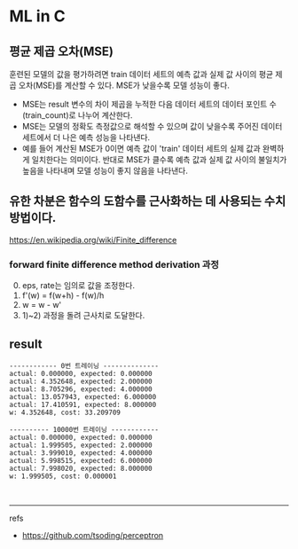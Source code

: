 # ML in C


## 평균 제곱 오차(MSE)
훈련된 모델의 값을 평가하려면 train 데이터 세트의 예측 값과 실제 값 사이의 평균 제곱 오차(MSE)를 계산할 수 있다. MSE가 낮을수록 모델 성능이 좋다.
- MSE는 result 변수의 차이 제곱을 누적한 다음 데이터 세트의 데이터 포인트 수(train_count)로 나누어 계산한다.
- MSE는 모델의 정확도 측정값으로 해석할 수 있으며 값이 낮을수록 주어진 데이터 세트에서 더 나은 예측 성능을 나타낸다.
- 예를 들어 계산된 MSE가 0이면 예측 값이 'train' 데이터 세트의 실제 값과 완벽하게 일치한다는 의미이다. 반대로 MSE가 클수록 예측 값과 실제 값 사이의 불일치가 높음을 나타내며 모델 성능이 좋지 않음을 나타낸다.


## 유한 차분은 함수의 도함수를 근사화하는 데 사용되는 수치 방법이다. 
https://en.wikipedia.org/wiki/Finite_difference

### forward finite difference method derivation 과정
0. eps, rate는 임의로 값을 조정한다.
1. f'(w) = f(w+h) - f(w)/h 
2. w = w - w'
3. 1)~2) 과정을 돌려 근사치로 도달한다.

## result 

``` 
------------ 0번 트레이닝 --------------
actual: 0.000000, expected: 0.000000
actual: 4.352648, expected: 2.000000
actual: 8.705296, expected: 4.000000
actual: 13.057943, expected: 6.000000
actual: 17.410591, expected: 8.000000
w: 4.352648, cost: 33.209709

---------- 10000번 트레이닝 ------------
actual: 0.000000, expected: 0.000000
actual: 1.999505, expected: 2.000000
actual: 3.999010, expected: 4.000000
actual: 5.998515, expected: 6.000000
actual: 7.998020, expected: 8.000000
w: 1.999505, cost: 0.000001
```

</br>

---
refs 
- https://github.com/tsoding/perceptron
